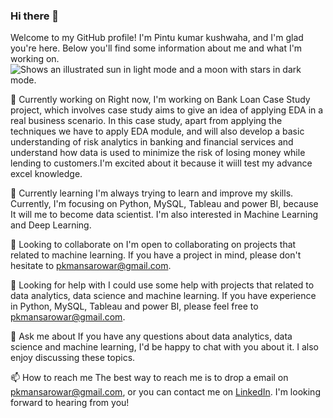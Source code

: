### Hi there 👋
Welcome to my GitHub profile! I'm Pintu kumar kushwaha, and I'm glad you're here. Below you'll find some information about me and what I'm working on.
<picture>
  <source media="(prefers-color-scheme: dark)" srcset="https://avatars.githubusercontent.com/u/93756179?s=96&v=4">
  <source media="(prefers-color-scheme: light)" srcset="https://avatars.githubusercontent.com/u/93756179?s=96&v=4">
  <img alt="Shows an illustrated sun in light mode and a moon with stars in dark mode." src="https://avatars.githubusercontent.com/u/93756179?s=96&v=4">
</picture>


🔭 Currently working on
Right now, I'm working on Bank Loan Case Study project, which involves case study aims to give an idea of applying EDA in a real business scenario. In this case study, apart from applying the techniques we have to apply EDA module, and will also develop a basic understanding of risk analytics in banking and financial services and understand how data is used to minimize the risk of losing money while lending to customers.I'm excited about it because it wiill test my advance excel knowledge.

🌱 Currently learning
I'm always trying to learn and improve my skills. Currently, I'm focusing on Python, MySQL, Tableau and power BI, because It will me to become data scientist. I'm also interested in Machine Learning and Deep Learning.

👯 Looking to collaborate on
I'm open to collaborating on projects that related to machine learning. If you have a project in mind, please don't hesitate to pkmansarowar@gmail.com.

🤔 Looking for help with
I could use some help with projects that related to data analytics, data science and machine learning. If you have experience in Python, MySQL, Tableau and power BI, please feel free to pkmansarowar@gmail.com.

💬 Ask me about
If you have any questions about data analytics, data science and machine learning, I'd be happy to chat with you about it. I also enjoy discussing these topics.

📫 How to reach me
The best way to reach me is to drop a email on pkmansarowar@gmail.com, or you can contact me on  [LinkedIn](https://www.linkedin.com/in/pintukushwaha/). I'm looking forward to hearing from you!

